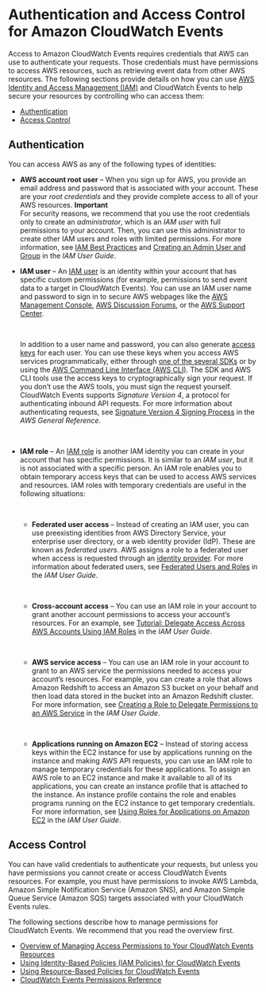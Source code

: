 # Authentication and Access Control for Amazon CloudWatch Events<a name="auth-and-access-control-cwe"></a>

Access to Amazon CloudWatch Events requires credentials that AWS can use to authenticate your requests\. Those credentials must have permissions to access AWS resources, such as retrieving event data from other AWS resources\. The following sections provide details on how you can use [AWS Identity and Access Management \(IAM\)](https://docs.aws.amazon.com/IAM/latest/UserGuide/introduction.html) and CloudWatch Events to help secure your resources by controlling who can access them:
+ [Authentication](#authentication-cwe)
+ [Access Control](#access-control-cwe)

## Authentication<a name="authentication-cwe"></a>

You can access AWS as any of the following types of identities:
+ **AWS account root user** – When you sign up for AWS, you provide an email address and password that is associated with your account\. These are your *root credentials* and they provide complete access to all of your AWS resources\.
**Important**  
For security reasons, we recommend that you use the root credentials only to create an *administrator*, which is an *IAM user* with full permissions to your account\. Then, you can use this administrator to create other IAM users and roles with limited permissions\. For more information, see [IAM Best Practices](https://docs.aws.amazon.com/IAM/latest/UserGuide/best-practices.html#create-iam-users) and [Creating an Admin User and Group](https://docs.aws.amazon.com/IAM/latest/UserGuide/getting-started_create-admin-group.html) in the *IAM User Guide*\.
+ **IAM user** – An [IAM user](https://docs.aws.amazon.com/IAM/latest/UserGuide/id_users.html) is an identity within your account that has specific custom permissions \(for example, permissions to send event data to a target in CloudWatch Events\)\. You can use an IAM user name and password to sign in to secure AWS webpages like the [AWS Management Console](https://console.aws.amazon.com/), [AWS Discussion Forums](https://forums.aws.amazon.com/), or the [AWS Support Center](https://console.aws.amazon.com/support/home#/)\.

   

  In addition to a user name and password, you can also generate [access keys](https://docs.aws.amazon.com/IAM/latest/UserGuide/id_credentials_access-keys.html) for each user\. You can use these keys when you access AWS services programmatically, either through [one of the several SDKs](https://aws.amazon.com/tools/) or by using the [AWS Command Line Interface \(AWS CLI\)](https://aws.amazon.com/cli/)\. The SDK and AWS CLI tools use the access keys to cryptographically sign your request\. If you don’t use the AWS tools, you must sign the request yourself\. CloudWatch Events supports *Signature Version 4*, a protocol for authenticating inbound API requests\. For more information about authenticating requests, see [Signature Version 4 Signing Process](https://docs.aws.amazon.com/general/latest/gr/signature-version-4.html) in the *AWS General Reference*\.

   
+ **IAM role** – An [IAM role](https://docs.aws.amazon.com/IAM/latest/UserGuide/id_roles.html) is another IAM identity you can create in your account that has specific permissions\. It is similar to an *IAM user*, but it is not associated with a specific person\. An IAM role enables you to obtain temporary access keys that can be used to access AWS services and resources\. IAM roles with temporary credentials are useful in the following situations:

   
  + **Federated user access** – Instead of creating an IAM user, you can use preexisting identities from AWS Directory Service, your enterprise user directory, or a web identity provider \(IdP\)\. These are known as *federated users*\. AWS assigns a role to a federated user when access is requested through an [identity provider](https://docs.aws.amazon.com/IAM/latest/UserGuide/id_roles_providers.html)\. For more information about federated users, see [Federated Users and Roles](https://docs.aws.amazon.com/IAM/latest/UserGuide/introduction_access-management.html#intro-access-roles) in the *IAM User Guide*\.

     
  + **Cross\-account access** – You can use an IAM role in your account to grant another account permissions to access your account’s resources\. For an example, see [Tutorial: Delegate Access Across AWS Accounts Using IAM Roles](https://docs.aws.amazon.com/IAM/latest/UserGuide/tutorial_cross-account-with-roles.html) in the *IAM User Guide*\.

     
  + **AWS service access** – You can use an IAM role in your account to grant to an AWS service the permissions needed to access your account’s resources\. For example, you can create a role that allows Amazon Redshift to access an Amazon S3 bucket on your behalf and then load data stored in the bucket into an Amazon Redshift cluster\. For more information, see [Creating a Role to Delegate Permissions to an AWS Service](https://docs.aws.amazon.com/IAM/latest/UserGuide/id_roles_create_for-service.html) in the *IAM User Guide*\.

      
  + **Applications running on Amazon EC2** – Instead of storing access keys within the EC2 instance for use by applications running on the instance and making AWS API requests, you can use an IAM role to manage temporary credentials for these applications\. To assign an AWS role to an EC2 instance and make it available to all of its applications, you can create an instance profile that is attached to the instance\. An instance profile contains the role and enables programs running on the EC2 instance to get temporary credentials\. For more information, see [Using Roles for Applications on Amazon EC2](https://docs.aws.amazon.com/IAM/latest/UserGuide/id_roles_use_switch-role-ec2.html) in the *IAM User Guide*\.

## Access Control<a name="access-control-cwe"></a>

You can have valid credentials to authenticate your requests, but unless you have permissions you cannot create or access CloudWatch Events resources\. For example, you must have permissions to invoke AWS Lambda, Amazon Simple Notification Service \(Amazon SNS\), and Amazon Simple Queue Service \(Amazon SQS\) targets associated with your CloudWatch Events rules\.

The following sections describe how to manage permissions for CloudWatch Events\. We recommend that you read the overview first\.
+ [Overview of Managing Access Permissions to Your CloudWatch Events Resources](iam-access-control-identity-based-cwe.md)
+ [Using Identity\-Based Policies \(IAM Policies\) for CloudWatch Events](iam-identity-based-access-control-cwe.md)
+ [Using Resource\-Based Policies for CloudWatch Events](resource-based-policies-cwe.md)
+ [CloudWatch Events Permissions Reference](permissions-reference-cwe.md)